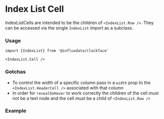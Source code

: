 # Index List Cell

IndexListCells are intended to be the children of `<IndexList.Row />`. They can be accessed via the single `IndexList` import as a subclass.

### Usage
```tsx
import {IndexList} from '@influxdata/clockface'
```
```tsx
<IndexList.Cell />
```

### Gotchas

- To control the width of a specific column pass in a `width` prop to the `<IndexList.HeaderCell />` associated with that column
- In order for `revealOnHover` to work correctly the children of the cell must not be a text node and the cell must be a child of `<IndexList.Row />`

### Example
<!-- STORY -->


<!-- STORY HIDE START -->

<!-- STORY HIDE END -->

<!-- PROPS -->
